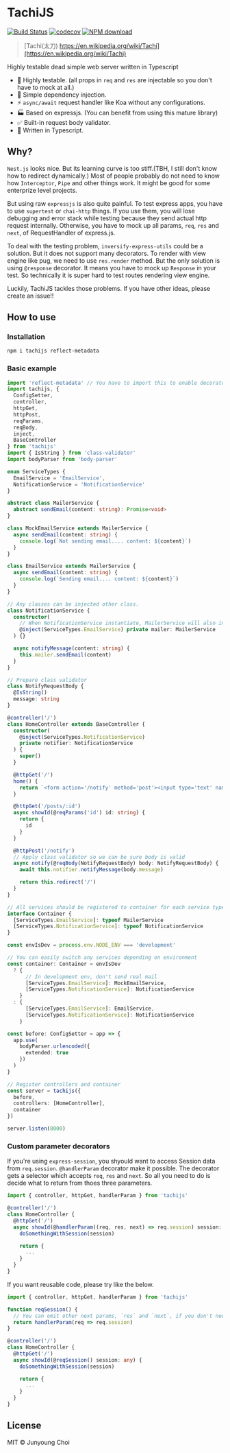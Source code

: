 # TachiJS

[![Build Status](https://travis-ci.com/BoostIO/tachijs.svg?branch=master)](https://travis-ci.com/BoostIO/tachijs)
[![codecov](https://codecov.io/gh/BoostIO/tachijs/branch/master/graph/badge.svg)](https://codecov.io/gh/BoostIO/tachijs)
[![NPM download](https://img.shields.io/npm/dm/tachijs.svg)](https://www.npmjs.com/package/tachijs)

> [Tachi(太刀) https://en.wikipedia.org/wiki/Tachi](https://en.wikipedia.org/wiki/Tachi)

Highly testable dead simple web server written in Typescript

- :checkered_flag: Highly testable. (all props in `req` and `res` are injectable so you don't have to mock at all.)
- :syringe: Simple dependency injection.
- :zap: `async/await` request handler like Koa without any configurations.
- :factory: Based on expressjs. (You can benefit from using this mature library)
- :white_check_mark: Built-in request body validator.
- :wrench: Written in Typescript.

## Why?

`Nest.js` looks nice. But its learning curve is too stiff.(TBH, I still don't know how to redirect dynamically.) Most of people probably do not need to know how `Interceptor`, `Pipe` and other things work. It might be good for some enterprize level projects.

But using raw `expressjs` is also quite painful. To test express apps, you have to use `supertest` or `chai-http` things. If you use them, you will lose debugging and error stack while testing because they send actual http request internally. Otherwise, you have to mock up all params, `req`, `res` and `next`, of RequestHandler of express.js.

To deal with the testing problem, `inversify-express-utils` could be a solution. But it does not support many decorators. To render with view engine like pug, we need to use `res.render` method. But the only solution is using `@response` decorator. It means you have to mock up `Response` in your test. So technically it is super hard to test routes rendering view engine.

Luckily, TachiJS tackles those problems. If you have other ideas, please create an issue!!

## How to use

### Installation

```sh
npm i tachijs reflect-metadata
```

### Basic example

```ts
import 'reflect-metadata' // You have to import this to enable decorators.
import tachijs, {
  ConfigSetter,
  controller,
  httpGet,
  httpPost,
  reqParams,
  reqBody,
  inject,
  BaseController
} from 'tachijs'
import { IsString } from 'class-validator'
import bodyParser from 'body-parser'

enum ServiceTypes {
  EmailService = 'EmailService',
  NotificationService = 'NotificationService'
}

abstract class MailerService {
  abstract sendEmail(content: string): Promise<void>
}

class MockEmailService extends MailerService {
  async sendEmail(content: string) {
    console.log(`Not sending email.... content: ${content}`)
  }
}

class EmailService extends MailerService {
  async sendEmail(content: string) {
    console.log(`Sending email.... content: ${content}`)
  }
}

// Any classes can be injected other class.
class NotificationService {
  constructor(
    // When NotificationService instantiate, MailerService will also instantiate.
    @inject(ServiceTypes.EmailService) private mailer: MailerService
  ) {}

  async notifyMessage(content: string) {
    this.mailer.sendEmail(content)
  }
}

// Prepare class validator
class NotifyRequestBody {
  @IsString()
  message: string
}

@controller('/')
class HomeController extends BaseController {
  constructor(
    @inject(ServiceTypes.NotificationService)
    private notifier: NotificationService
  ) {
    super()
  }

  @httpGet('/')
  home() {
    return `<form action='/notify' method='post'><input type='text' name='message'><button>Notify</button></form>`
  }

  @httpGet('/posts/:id')
  async showId(@reqParams('id') id: string) {
    return {
      id
    }
  }

  @httpPost('/notify')
  // Apply class validator so we can be sure body is valid
  async notify(@reqBody(NotifyRequestBody) body: NotifyRequestBody) {
    await this.notifier.notifyMessage(body.message)

    return this.redirect('/')
  }
}

// All services should be registered to container for each service type
interface Container {
  [ServiceTypes.EmailService]: typeof MailerService
  [ServiceTypes.NotificationService]: typeof NotificationService
}

const envIsDev = process.env.NODE_ENV === 'development'

// You can easily switch any services depending on environment
const container: Container = envIsDev
  ? {
      // In development env, don't send real mail
      [ServiceTypes.EmailService]: MockEmailService,
      [ServiceTypes.NotificationService]: NotificationService
    }
  : {
      [ServiceTypes.EmailService]: EmailService,
      [ServiceTypes.NotificationService]: NotificationService
    }

const before: ConfigSetter = app => {
  app.use(
    bodyParser.urlencoded({
      extended: true
    })
  )
}

// Register controllers and container
const server = tachijs({
  before,
  controllers: [HomeController],
  container
})

server.listen(8000)
```

### Custom parameter decorators

If you're using `express-session`, you shyould want to access Session data from `req.session`.
`@handlerParam` decorator make it possible. The decorator gets a selector which accepts `req`, `res` and `next`. So all you need to do is decide what to return from thoes three parameters.

```ts
import { controller, httpGet, handlerParam } from 'tachijs'

@controller('/')
class HomeController {
  @httpGet('/')
  async showId(@handlerParam((req, res, next) => req.session) session: any) {
    doSomethingWithSession(session)

    return {
      ...
    }
  }
}
```

If you want reusable code, please try like the below.

```ts
import { controller, httpGet, handlerParam } from 'tachijs'

function reqSession() {
  // You can omit other next params, `res` and `next`, if you don't need for your selector.
  return handlerParam(req => req.session)
}

@controller('/')
class HomeController {
  @httpGet('/')
  async showId(@reqSession() session: any) {
    doSomethingWithSession(session)

    return {
      ...
    }
  }
}
```

## License

MIT © Junyoung Choi
